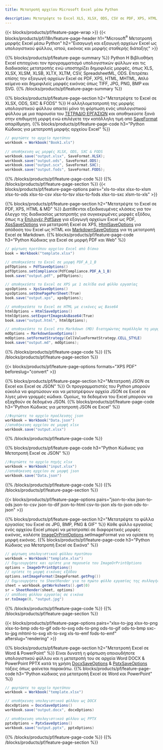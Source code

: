 ```yaml
---
title: Μετατροπή αρχείου Microsoft Excel μέσω Python 

description: Μετατρέψτε το Excel XLS, XLSX, ODS, CSV σε PDF, XPS, HTML, JPEG, HTML και πολλές άλλες δημοφιλείς μορφές με λίγες μόνο γραμμές κώδικα Python.
---
```

{{< blocks/products/pf/feature-page-wrap >}}
{{< blocks/products/pf/i18n/feature-page-header h1="Microsoft<sup>&reg;</sup> Μετατροπή μορφής Excel μέσω Python" h2="Εισαγωγή και εξαγωγή αρχείων Excel ως υπολογιστικού φύλλου, ιστού, εικόνας και μορφής σταθερής διάταξης" >}}

{{% blocks/products/pf/feature-page-summary %}}
Python Η Βιβλιοθήκη Excel επιταχύνει τον προγραμματισμό υπολογιστικών φύλλων και τις διαδικασίες μετατροπής ενώ υποστηρίζει δημοφιλείς μορφές, όπως XLS, XLSX, XLSM, XLSB, XLTX, XLTM, CSV, SpreadsheetML, ODS. Επιτρέπει επίσης την εξαγωγή αρχείων Excel σε PDF, XPS, HTML, MHTML, Απλό κείμενο και δημοφιλείς μορφές εικόνας όπως TIFF, JPG, PNG, BMP και SVG.
{{% /blocks/products/pf/feature-page-summary %}}

{{% blocks/products/pf/feature-page-section h2="Μετατρέψτε το Excel σε XLSX, ODS, SXC & FODS" %}}
Η αλληλομετατροπή της μορφής υπολογιστικού φύλλου απαιτεί μόνο τη φόρτωση ενός υπολογιστικού φύλλου με μια παρουσία του [ΤΕΤΡΑΔΙΟ ΕΡΓΑΣΙΩΝ](https://reference.aspose.com/cells/python/asposecells.api/Workbook) και αποθηκεύστε ξανά στην επιθυμητή μορφή ενώ επιλέγετε την κατάλληλη τιμή από [SaveFormat](https://reference.aspose.com/cells/python/asposecells.api/saveformat) απαρίθμηση.
{{% blocks/products/pf/feature-page-code h3="Python Κώδικας για μετατροπή μορφής αρχείου Excel" %}}

```cs
// φορτώστε το αρχείο προτύπου
workbook = Workbook("Book1.xls")
  
// αποθήκευση ως μορφές XLSX, ODS, SXC & FODS
workbook.save("output.xlsx", SaveFormat.XLSX);
workbook.save("output.ods", SaveFormat.ODS);
workbook.save("output.scx", SaveFormat.SXC);
workbook.save("output.fods", SaveFormat.FODS);

```
{{% /blocks/products/pf/feature-page-code %}}
{{% /blocks/products/pf/feature-page-section %}}
{{< blocks/products/pf/feature-page-options pairs="xls-to-xlsx xlsx-to-xlsm xlsx-to-ods xlsx-to-csv xlsx-to-tsv xlsx-to-fods xlsx-to-sxc xlsm-to-xls" >}}


{{% blocks/products/pf/feature-page-section h2="Μετατρέψτε το Excel σε PDF, XPS, HTML & MD" %}}
Διατίθενται εξειδικευμένες κλάσεις για τον έλεγχο της διαδικασίας μετατροπής για συγκεκριμένες μορφές εξόδου, όπως π.χ [Επιλογές PdfSave](https://reference.aspose.com/cells/python/asposecells.api/PdfSaveOptions) για εξαγωγή αρχείων Excel ως PDF, [XpsSaveOptions](https://reference.aspose.com/cells/python/asposecells.api/XpsSaveOptions) για μετατροπή Excel σε XPS, [HtmlSaveOptions](https://reference.aspose.com/cells/python/asposecells.api/HtmlSaveOptions) για απόδοση του Excel ως HTML και [MarkdownSaveOptions](https://reference.aspose.com/cells/python/asposecells.api/MarkdownSaveOptions) για τη μετατροπή Excel σε Markdown. 
{{% blocks/products/pf/feature-page-code h3="Python Κώδικας για Excel σε μορφή PDF και Web" %}}

```cs
// φόρτωση προτύπου αρχείου Excel από δίσκο
book = Workbook("template.xlsx")

// αποθηκεύστε το Excel σε μορφή PDF_A_1_B
pdfOptions = PdfSaveOptions()
pdfOptions.setCompliance(PdfCompliance.PDF_A_1_B)
book.save("output.pdf", pdfOptions);

// αποθηκεύστε το Excel σε XPS με 1 σελίδα ανά φύλλο εργασίας
xpsOptions = XpsSaveOptions()
xpsOptions.setOnePagePerSheet(True)
book.save("output.xps", xpsOptions);

// αποθηκεύστε το Excel σε HTML με εικόνες ως Base64
htmlOptions = HtmlSaveOptions()
htmlOptions.setExportImagesAsBase64(True)
book.save("output.html", htmlOptions);

// αποθηκεύστε το Excel στο Markdown (MD) διατηρώντας παράλληλα τη μορφοποίηση κελιών
mdOptions = MarkdownSaveOptions()
mdOptions.setFormatStrategy(CellValueFormatStrategy.CELL_STYLE)
book.save("output.md", mdOptions);

```
{{% /blocks/products/pf/feature-page-code %}}
{{% /blocks/products/pf/feature-page-section %}}

{{< blocks/products/pf/feature-page-options formats="XPS PDF" beforeslug="convert" >}}

{{% blocks/products/pf/feature-page-section h2="Μετατροπή JSON σε Excel και Excel σε JSON" %}}
Οι προγραμματιστές του Python μπορούν εύκολα να φορτώσουν και να μετατρέψουν αρχεία JSON σε Excel σε λίγες μόνο γραμμές κώδικα. Ομοίως, τα δεδομένα του Excel μπορούν να εξαχθούν σε δεδομένα JSON.
{{% blocks/products/pf/feature-page-code h3="Python Κώδικας για μετατροπή JSON σε Excel" %}}
```cs
//Φορτώστε το αρχείο προέλευσης json
workbook = Workbook("Data.json")
//αποθήκευση αρχείου σε μορφή xlsx
workbook.save("output.xlsx")

```
{{% /blocks/products/pf/feature-page-code %}}

{{% blocks/products/pf/feature-page-code h3="Python Κώδικας για Μετατροπή Excel σε JSON" %}}
```cs
//Φορτώστε το αρχείο πηγής xlsx
workbook = Workbook("input.xlsx")
//αποθήκευση αρχείου σε μορφή json
workbook.save("Data.json")

```
{{% /blocks/products/pf/feature-page-code %}}
{{% /blocks/products/pf/feature-page-section %}}

{{< blocks/products/pf/feature-page-options pairs="json-to-xlsx json-to-ods json-to-csv json-to-dif json-to-html csv-to-json xls-to-json ods-to-json" >}}

{{% blocks/products/pf/feature-page-section h2="Μετατρέψτε τα φύλλα εργασίας του Excel σε JPG, BMP, PNG & GIF" %}}
Κάθε φύλλο εργασίας ενός αρχείου Excel μπορεί να μετατραπεί σε διαφορετικές μορφές εικόνας, καλέστε [ImageOrPrintOptions](https://reference.aspose.com/cells/python/asposecells.api/ImageOrPrintOptions).setImageFormat για να ορίσετε τη μορφή εικόνας. 
{{% blocks/products/pf/feature-page-code h3="Python Κώδικας για Μετατροπή Excel σε Εικόνα" %}}
```cs
// φόρτωση υπολογιστικού φύλλου προτύπου
workbook = Workbook("template.xlsx")
// δημιουργήστε και ορίστε μια παρουσία του ImageOrPrintOptions
options = ImageOrPrintOptions()
// ορίστε τη μορφή εικόνας εξόδου
options.setImageFormat(ImageFormat.getPng())
// δημιουργήστε το SheetRender για το πρώτο φύλλο εργασίας της συλλογής
sheet = workbook.getWorksheets().get(0)
sr = SheetRender(sheet, options)
// απόδοση φύλλου εργασίας σε εικόνα
sr.toImage(0, "output.jpg")

```
{{% /blocks/products/pf/feature-page-code %}}
{{% /blocks/products/pf/feature-page-section %}}

{{< blocks/products/pf/feature-page-options pairs="xlsx-to-jpg xlsx-to-png xlsx-to-bmp ods-to-gif ods-to-svg ods-to-png ods-to-gif ods-to-bmp sxc-to-jpg mhtml-to-svg xlt-to-svg xls-to-emf fods-to-emf" afterslug="rendering" >}}

{{% blocks/products/pf/feature-page-section h2="Μετατροπή Excel σε Word & PowerPoint" %}}
Είναι δυνατή η φόρτωση οποιουδήποτε υπολογιστικού φύλλου και η μετατροπή του σε αρχεία Word DOCX & PowerPoint PPTX κατά τη χρήση [DocxSaveOptions](https://reference.aspose.com/cells/python/asposecells.api/DocxSaveOptions) & [PptxSaveOptions](https://reference.aspose.com/cells/python/asposecells.api/PptxSaveOptions) τάξεις όπως φαίνεται παρακάτω.
{{% blocks/products/pf/feature-page-code h3="Python κώδικας για μετατροπή Excel σε Word και PowerPoint" %}}
```cs
// φορτώστε το αρχείο προτύπου
workbook = Workbook("template.xlsx")

// αποθήκευση υπολογιστικού φύλλου ως DOCX
docxOptions = DocxSaveOptions()
workbook.save("output.docx", docxOptions)

// αποθήκευση υπολογιστικού φύλλου ως PPTX
pptxOptions = PptxSaveOptions()
workbook.save("output.pptx", pptxOptions)

```
{{% /blocks/products/pf/feature-page-code %}}
{{% /blocks/products/pf/feature-page-section %}}
